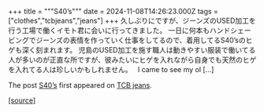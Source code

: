+++
title = """S40’s"""
date = 2024-11-08T14:26:23.000Z
tags = ["clothes","tcbjeans","jeans"]
+++
久しぶりにですが、ジーンズのUSED加工を行う工場で働くイモト君に会いに行ってきました。 一日に何本もハンドシェービングでジーンズの表情を作っていく仕事をしてるので、着用してるS40’sのヒゲも深く刻まれます。 児島のUSED加工を施す職人は動きやすい服装で働いてる人が多いのが正直な所ですが、彼みたいにヒゲを入れながら自身でも天然のヒゲを入れてる人は珍しいかもしれません。   I came to see my ol \[…\]

The post [S40’s](http://tcbjeans.com/2024/11/08/49903) first appeared on [TCB jeans](http://tcbjeans.com).

[[source]](http://tcbjeans.com/2024/11/08/49903)
